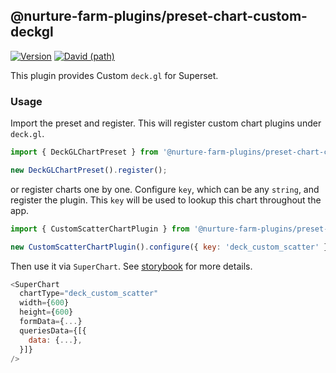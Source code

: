 ## @nurture-farm-plugins/preset-chart-custom-deckgl

[![Version](https://img.shields.io/npm/v/@superset-ui/legacy-preset-chart-deckgl.svg?style=flat-square)](https://img.shields.io/npm/v/@superset-ui/legacy-preset-chart-deckgl.svg?style=flat-square)
[![David (path)](https://img.shields.io/david/apache-superset/superset-ui-plugins.svg?path=packages%2Fsuperset-ui-legacy-preset-chart-deckgl&style=flat-square)](https://david-dm.org/apache-superset/superset-ui-plugins?path=packages/superset-ui-legacy-preset-chart-deckgl)

This plugin provides Custom `deck.gl` for Superset.

### Usage

Import the preset and register. This will register custom chart plugins under `deck.gl`.

```js
import { DeckGLChartPreset } from '@nurture-farm-plugins/preset-chart-custom-deckgl';

new DeckGLChartPreset().register();
```

or register charts one by one. Configure `key`, which can be any `string`, and register the plugin.
This `key` will be used to lookup this chart throughout the app.

```js
import { CustomScatterChartPlugin } from '@nurture-farm-plugins/preset-chart-custom-deckgl';

new CustomScatterChartPlugin().configure({ key: 'deck_custom_scatter' }).register();
```

Then use it via `SuperChart`. See
[storybook](https://apache-superset.github.io/superset-ui-plugins-deckgl) for more details.

```js
<SuperChart
  chartType="deck_custom_scatter"
  width={600}
  height={600}
  formData={...}
  queriesData={[{
    data: {...},
  }]}
/>
```
